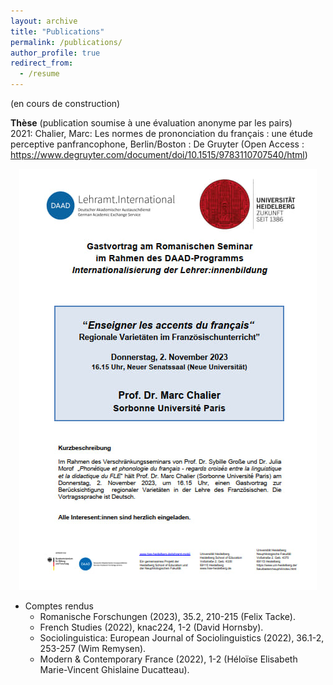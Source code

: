 ```yaml
---
layout: archive
title: "Publications"
permalink: /publications/
author_profile: true
redirect_from:
  - /resume
---
```


(en cours de construction)

**Thèse** (publication soumise à une évaluation anonyme par les pairs)
<br>2021: Chalier, Marc: Les normes de prononciation du français : une étude perceptive panfrancophone, Berlin/Boston : De Gruyter (Open Access : https://www.degruyter.com/document/doi/10.1515/9783110707540/html)

<center> <img src="images/Conférence_invitée_Chalier_Heidelberg_2023.jpg" /> </center>

* Comptes rendus
  * Romanische Forschungen (2023), 35.2, 210-215 (Felix Tacke).
  * French Studies (2022), knac224, 1-2 (David Hornsby).
  * Sociolinguistica: European Journal of Sociolinguistics (2022), 36.1-2, 253-257 (Wim Remysen).
  * Modern & Contemporary France (2022), 1-2 (Héloïse Elisabeth Marie-Vincent Ghislaine Ducatteau).
